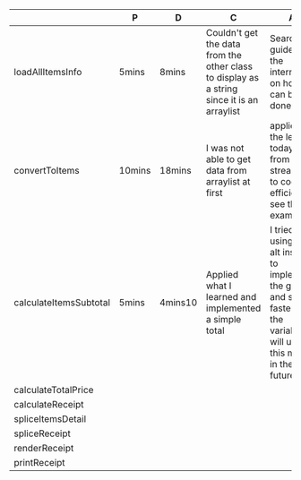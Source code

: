 |   |  P | D  | C  | A  |
|---|---|---|---|---|
|  loadAllItemsInfo| 5mins  | 8mins  | Couldn't get the data from the other class to display as a string since it is an arraylist  |  Search for guides in the internet on how it can be done |
| convertToItems  | 10mins  | 18mins  | I was not able to get data from arraylist at first  | applied the lesson today from java streams to code efficiently see the examples  |
| calculateItemsSubtotal  |  5mins | 4mins10  | Applied what I learned and implemented a simple total  | I tried using the alt insert to implement the getter and setter faster for the variables will use this more in the future  |
| calculateTotalPrice  |   |   |   |   |
|  calculateReceipt |   |   |   |   |
| spliceItemsDetail  |   |   |   |   |
| spliceReceipt  |   |   |   |   |
| renderReceipt  |   |   |   |   |
|printReceipt   |   |   |   |   |



